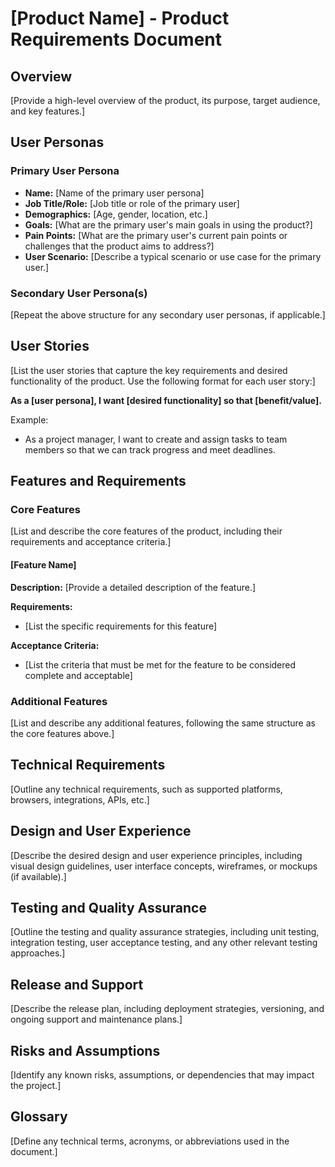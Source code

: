 # [Product Name] - Product Requirements Document

## Overview
[Provide a high-level overview of the product, its purpose, target audience, and key features.]

## User Personas
### Primary User Persona
- **Name:** [Name of the primary user persona]
- **Job Title/Role:** [Job title or role of the primary user]
- **Demographics:** [Age, gender, location, etc.]
- **Goals:** [What are the primary user's main goals in using the product?]
- **Pain Points:** [What are the primary user's current pain points or challenges that the product aims to address?]
- **User Scenario:** [Describe a typical scenario or use case for the primary user.]

### Secondary User Persona(s)
[Repeat the above structure for any secondary user personas, if applicable.]

## User Stories
[List the user stories that capture the key requirements and desired functionality of the product. Use the following format for each user story:]

**As a [user persona], I want [desired functionality] so that [benefit/value].**

Example:
- As a project manager, I want to create and assign tasks to team members so that we can track progress and meet deadlines.

## Features and Requirements
### Core Features
[List and describe the core features of the product, including their requirements and acceptance criteria.]

#### [Feature Name]
**Description:** [Provide a detailed description of the feature.]

**Requirements:**
- [List the specific requirements for this feature]

**Acceptance Criteria:**
- [List the criteria that must be met for the feature to be considered complete and acceptable]

### Additional Features
[List and describe any additional features, following the same structure as the core features above.]

## Technical Requirements
[Outline any technical requirements, such as supported platforms, browsers, integrations, APIs, etc.]

## Design and User Experience
[Describe the desired design and user experience principles, including visual design guidelines, user interface concepts, wireframes, or mockups (if available).]

## Testing and Quality Assurance
[Outline the testing and quality assurance strategies, including unit testing, integration testing, user acceptance testing, and any other relevant testing approaches.]

## Release and Support
[Describe the release plan, including deployment strategies, versioning, and ongoing support and maintenance plans.]

## Risks and Assumptions
[Identify any known risks, assumptions, or dependencies that may impact the project.]

## Glossary
[Define any technical terms, acronyms, or abbreviations used in the document.]
